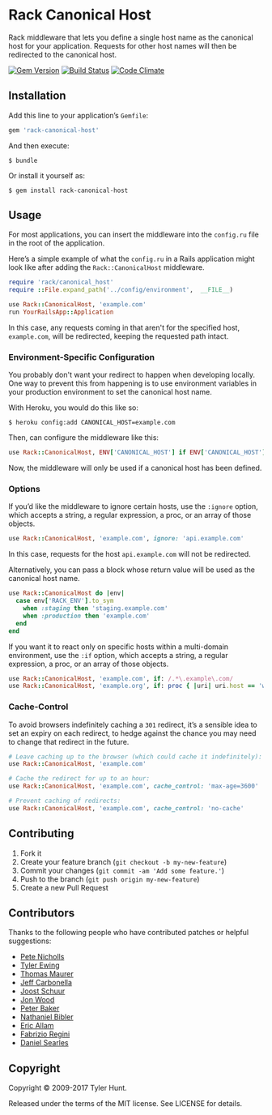 # Rack Canonical Host

Rack middleware that lets you define a single host name as the canonical host
for your application. Requests for other host names will then be redirected to
the canonical host.

[![Gem Version](https://img.shields.io/gem/v/rack-canonical-host)](http://rubygems.org/gems/rack-canonical-host)
[![Build Status](https://img.shields.io/travis/tylerhunt/rack-canonical-host)](https://travis-ci.org/tylerhunt/rack-canonical-host)
[![Code Climate](https://img.shields.io/codeclimate/maintainability/tylerhunt/rack-canonical-host)](https://codeclimate.com/github/tylerhunt/rack-canonical-host)

## Installation

Add this line to your application’s `Gemfile`:

```ruby
gem 'rack-canonical-host'
```

And then execute:

    $ bundle

Or install it yourself as:

    $ gem install rack-canonical-host


## Usage

For most applications, you can insert the middleware into the `config.ru` file
in the root of the application.

Here’s a simple example of what the `config.ru` in a Rails application might
look like after adding the `Rack::CanonicalHost` middleware.

```ruby
require 'rack/canonical_host'
require ::File.expand_path('../config/environment',  __FILE__)

use Rack::CanonicalHost, 'example.com'
run YourRailsApp::Application
```

In this case, any requests coming in that aren't for the specified host,
`example.com`, will be redirected, keeping the requested path intact.


### Environment-Specific Configuration

You probably don't want your redirect to happen when developing locally. One
way to prevent this from happening is to use environment variables in your
production environment to set the canonical host name.

With Heroku, you would do this like so:

    $ heroku config:add CANONICAL_HOST=example.com

Then, can configure the middleware like this:

```ruby
use Rack::CanonicalHost, ENV['CANONICAL_HOST'] if ENV['CANONICAL_HOST']
```

Now, the middleware will only be used if a canonical host has been defined.


### Options

If you’d like the middleware to ignore certain hosts, use the `:ignore`
option, which accepts a string, a regular expression, a proc, or an array of those objects.

```ruby
use Rack::CanonicalHost, 'example.com', ignore: 'api.example.com'
```

In this case, requests for the host `api.example.com` will not be redirected.

Alternatively, you can pass a block whose return value will be used as the
canonical host name.

```ruby
use Rack::CanonicalHost do |env|
  case env['RACK_ENV'].to_sym
    when :staging then 'staging.example.com'
    when :production then 'example.com'
  end
end
```

If you want it to react only on specific hosts within a multi-domain
environment, use the `:if` option, which accepts a string, a regular
expression, a proc, or an array of those objects.

```ruby
use Rack::CanonicalHost, 'example.com', if: /.*\.example\.com/
use Rack::CanonicalHost, 'example.org', if: proc { |uri| uri.host == 'www.example.org' }
```

### Cache-Control

To avoid browsers indefinitely caching a `301` redirect, it’s a sensible idea
to set an expiry on each redirect, to hedge against the chance you may need to
change that redirect in the future.

```ruby
# Leave caching up to the browser (which could cache it indefinitely):
use Rack::CanonicalHost, 'example.com'

# Cache the redirect for up to an hour:
use Rack::CanonicalHost, 'example.com', cache_control: 'max-age=3600'

# Prevent caching of redirects:
use Rack::CanonicalHost, 'example.com', cache_control: 'no-cache'
```

## Contributing

  1. Fork it
  2. Create your feature branch (`git checkout -b my-new-feature`)
  3. Commit your changes (`git commit -am 'Add some feature.'`)
  4. Push to the branch (`git push origin my-new-feature`)
  5. Create a new Pull Request


## Contributors

Thanks to the following people who have contributed patches or helpful
suggestions:

  * [Pete Nicholls](https://github.com/Aupajo)
  * [Tyler Ewing](https://github.com/zoso10)
  * [Thomas Maurer](https://github.com/tma)
  * [Jeff Carbonella](https://github.com/jcarbo)
  * [Joost Schuur](https://github.com/jellybob)
  * [Jon Wood](https://github.com/jellybob)
  * [Peter Baker](https://github.com/finack)
  * [Nathaniel Bibler](https://github.com/nbibler)
  * [Eric Allam](https://github.com/ericallam)
  * [Fabrizio Regini](https://github.com/freegenie)
  * [Daniel Searles](https://github.com/squaresurf)


## Copyright

Copyright © 2009-2017 Tyler Hunt.

Released under the terms of the MIT license. See LICENSE for details.
